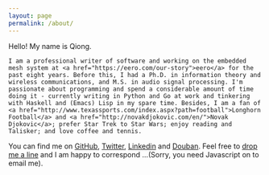 ```yaml
---
layout: page
permalink: /about/
---
```


Hello! My name is Qiong.

	I am a professional writer of software and working on the embedded mesh system at <a href="https://eero.com/our-story">eero</a> for the past eight years. Before this, I had a Ph.D. in information theory and wireless communications, and M.S. in audio signal processing. I'm passionate about programming and spend a considerable amount of time doing it - currently writing in Python and Go at work and tinkering with Haskell and (Emacs) Lisp in my spare time. Besides, I am a fan of <a href="http://www.texassports.com/index.aspx?path=football">Longhorn Football</a> and <a href="http://novakdjokovic.com/en/">Novak Djokovic</a>; prefer Star Trek to Star Wars; enjoy reading and Talisker; and love coffee and tennis.

You can find me on <a href="http://www.github.com/creasyw">GitHub</a>, <a href="http://www.twitter.com/creasywuqiong">Twitter</a>, <a href="https://www.linkedin.com/in/qiongw">Linkedin</a> and <a href="https://www.douban.com/people/creasywq/">Douban</a>. Feel free to <a href="{{ site.baseurl }}/contact/">drop me a line</a> and I am happy to correspond
    <script type="text/javascript" language="javascript">
    <!--
    // Email obfuscator script 2.1 by Tim Williams, University of Arizona
    // Random encryption key feature by Andrew Moulden, Site Engineering Ltd
    // This code is freeware provided these four comment lines remain intact
    // A wizard to generate this code is at http://www.jottings.com/obfuscator/
    { coded = "RNcXAMr@rEaBsG.amr"
      key = "5cBshgrldRFV6Xi97W2KZGfA8Qm4CejHN3yLvwtUTYJ0koxaDpuzbqPMEnI1OS"
      shift=coded.length
      link=""
      for (i=0; i<coded.length; i++) {
        if (key.indexOf(coded.charAt(i))==-1) {
          ltr = coded.charAt(i)
          link += (ltr)
        }
        else {
          ltr = (key.indexOf(coded.charAt(i))-shift+key.length) % key.length
          link += (key.charAt(ltr))
        }
      }
    document.write("<a href='mailto:"+link+"'>by email</a>")
    }
    //-->
    </script><noscript>...(Sorry, you need Javascript on to email me)</noscript>.
